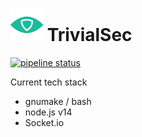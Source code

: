 # <img src="/assets/icon-512x512.png"  width="52" height="52"> TrivialSec

[![pipeline status](http://gitlab.langton.cloud/trivialsec/app-sockets/badges/master/pipeline.svg)](http://gitlab.langton.cloud/trivialsec/app-sockets/commits/master)

Current tech stack

- gnumake / bash
- node.js v14
- Socket.io

